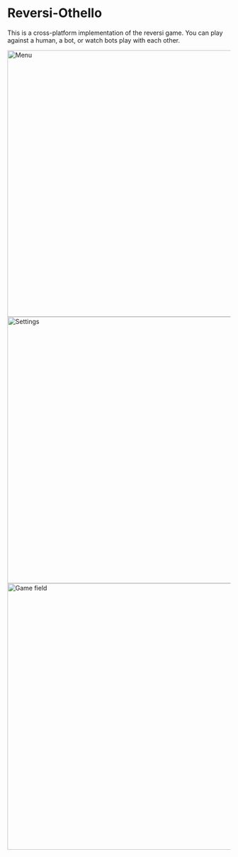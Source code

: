 # Reversi-Othello
This is a cross-platform implementation of the reversi game.
You can play against a human, a bot, or watch bots play with each other.

<img alt="Menu"       width="600" src="https://i.ibb.co/2qT4LRK/1.png">
<img alt="Settings"   width="600" src="https://i.ibb.co/zsX4gNg/2.png">
<img alt="Game field" width="600" src="https://i.ibb.co/12nn2PS/3.png">
